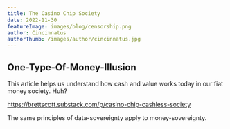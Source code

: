 ```yaml
---
title: The Casino Chip Society
date: 2022-11-30
featureImage: images/blog/censorship.png
author: Cincinnatus
authorThumb: /images/author/cincinnatus.jpg
---
```


## One-Type-Of-Money-Illusion

This article helps us understand how cash and value works today in our fiat money society. Huh?

https://brettscott.substack.com/p/casino-chip-cashless-society

The same principles of data-sovereignty apply to money-sovereignty.